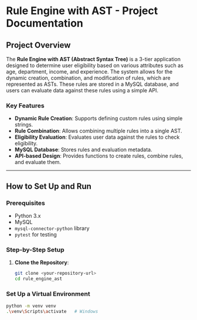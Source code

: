 # Rule Engine with AST - Project Documentation

## Project Overview

The **Rule Engine with AST (Abstract Syntax Tree)** is a 3-tier application designed to determine user eligibility based on various attributes such as age, department, income, and experience. The system allows for the dynamic creation, combination, and modification of rules, which are represented as ASTs. These rules are stored in a MySQL database, and users can evaluate data against these rules using a simple API.

### Key Features

- **Dynamic Rule Creation**: Supports defining custom rules using simple strings.
- **Rule Combination**: Allows combining multiple rules into a single AST.
- **Eligibility Evaluation**: Evaluates user data against the rules to check eligibility.
- **MySQL Database**: Stores rules and evaluation metadata.
- **API-based Design**: Provides functions to create rules, combine rules, and evaluate them.

---

## How to Set Up and Run

### Prerequisites

- Python 3.x
- MySQL
- `mysql-connector-python` library
- `pytest` for testing

### Step-by-Step Setup

1. **Clone the Repository**:
   ```bash
   git clone <your-repository-url>
   cd rule_engine_ast

### Set Up a Virtual Environment
  ```bash
  python -m venv venv
  .\venv\Scripts\activate   # Windows

  
